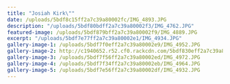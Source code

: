 ```yaml
---
title: "Josiah Kirk\""
date: /uploads/5bdf8c15ff2a7c39a80002fc/IMG_4893.JPG
description: "/uploads/5bdf80bdff2a7c39a80002f3/IMG_4762.JPG"
featured-image: /uploads/5bdf879bff2a7c39a80002f9/IMG_4889.JPG
excerpt: "/uploads/5bdf7e77ff2a7c39a80002e1/IMG_4934.JPG"
gallery-image-1: /uploads/5bdf7f0eff2a7c39a80002e9/IMG_4952.JPG
gallery-image-2: http://c1940652.r52.cf0.rackcdn.com/5bdf830eff2a7c39a80002f5/IMG_4962.jpg
gallery-image-3: /uploads/5bdf7f56ff2a7c39a80002ed/IMG_4972.JPG
gallery-image-4: /uploads/5bdf7f34ff2a7c39a80002eb/IMG_4964.JPG
gallery-image-5: /uploads/5bdf7e56ff2a7c39a80002df/IMG_4932.JPG
---
```

